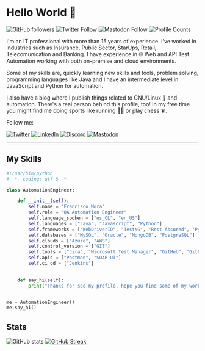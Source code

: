 # Hello World 👋

![GitHub followers](https://img.shields.io/github/followers/fmoradev?style=social)
![Twitter Follow](https://img.shields.io/twitter/follow/fmoradev?style=social)
![Mastodon Follow](https://img.shields.io/mastodon/follow/109626058710297140?domain=https%3A%2F%2Ffosstodon.org%2F&style=social)
![Profile Counts](https://komarev.com/ghpvc/?username=fmoradev&color=orange)

I'm an IT professional with more than 15 years of experience. I've worked in industries such as Insurance, Public Sector, StarUps, Retail, Telecomunication and Banking. I have experience in 🌐 Web and API Test Automation working with both on-premise and cloud environments.

Some of my skills are, quickly learning new skills and tools, problem solving, programming languages like Java and I have an intermediate level in JavaScript and Python for automation.

I also have a blog where I publish things related to GNU/Linux 🐧 and automation. There's a real person behind this profile, too! In my free time you might find me doing sports like running 🏃🏽 or play chess ♛.

Follow me:

[![Twitter][1.1]][1]
[![LinkedIn][2.1]][2]
[![Discord][3.1]][3]
[![Mastodon][4.1]][4]

---

## My Skills

```python
#!/usr/bin/python
# -*- coding: utf-8 -*-

class AutomationEngineer:

    def __init__(self):
        self.name = "Francisco Mora"
        self.role = "QA Automation Engineer"
        self.language_spoken = ["es_CL", "en_US"]
        self.languages = ["Java", "Javascript", "Python"]
        self.frameworks = ["WebDriverIO", "TestNG", "Rest Assured", "PyTest"]
        self.databases = ["MySQL", "Oracle", "MongoDB", "PostgreSQL"]
        self.clouds = ["Azure", "AWS"]
        self.control_version = ["GIT"] 
        self.tools = ["Jira", "Microsoft Test Manager", "GitHub", "GitLab"]
        self.apis = ["Postman", "SOAP UI"]
        self.ci_cd = ["Jenkins"]
        

    def say_hi(self):
        print("Thanks for see my profile, hope you find some of my work interesting.")


me = AutomationEngineer()
me.say_hi()
```

## Stats

![GitHub stats](https://github-readme-stats.vercel.app/api?username=fmoradev&show_icons=true&theme=dark)
[![GitHub Streak](https://streak-stats.demolab.com/?user=fmoradev&theme=dark)](https://git.io/streak-stats)

<!-- links to social media icons -->
[1.1]: https://img.shields.io/badge/Twitter-%231DA1F2.svg?style=for-the-badge&logo=Twitter&logoColor=white
[2.1]: https://img.shields.io/badge/linkedin-%230077B5.svg?style=for-the-badge&logo=linkedin&logoColor=white
[3.1]: https://img.shields.io/badge/Discord-%235865F2.svg?style=for-the-badge&logo=discord&logoColor=white
[4.1]: https://img.shields.io/badge/-MASTODON-%232B90D9?style=for-the-badge&logo=mastodon&logoColor=white

<!-- links to your social media accounts -->
[1]: https://twitter.com/fmoradev
[2]: https://www.linkedin.com/in/franciscomoradev
[3]: https://discord.com/users/1052685602744717336
[4]: https://fosstodon.org/@fmoradev
